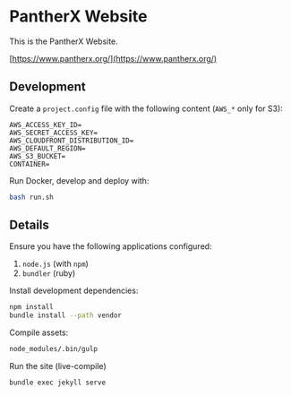 # PantherX Website

This is the PantherX Website.

[https://www.pantherx.org/](https://www.pantherx.org/)

## Development

Create a `project.config` file with the following content (`AWS_*` only for S3):

```
AWS_ACCESS_KEY_ID=
AWS_SECRET_ACCESS_KEY=
AWS_CLOUDFRONT_DISTRIBUTION_ID=
AWS_DEFAULT_REGION=
AWS_S3_BUCKET=
CONTAINER=
```

Run Docker, develop and deploy with:

```bash
bash run.sh
```

## Details

Ensure you have the following applications configured:

1. `node.js` (with `npm`)
2. `bundler` (ruby)

Install development dependencies:

```bash
npm install
bundle install --path vendor
```

Compile assets:

```bash
node_modules/.bin/gulp
```

Run the site (live-compile)

```
bundle exec jekyll serve
```